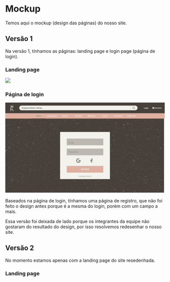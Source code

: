 # Mockup

Temos aqui o mockup (design das páginas) do nosso site.

## Versão 1

Na versão 1, tínhamos as páginas: landing page e login page (página de login).

### Landing page

![](https://github.com/Alpha-IFCE/Krip-Store/blob/main/mockup/v1/Landing%20Page.jpg?raw=true)

### Página de login

![](https://raw.githubusercontent.com/Alpha-IFCE/Krip-Store/main/mockup/Login%20Page.jpg?token=GHSAT0AAAAAABZNONG3YRAYD5CBZGXZ6DHQY22T6SA)

Baseados na página de login, tínhamos uma página de registro, que não foi feito o design antes porque é a mesma do login, porém com um campo a mais.

Essa versão foi deixada de lado porque os integrantes da equipe não gostaram do resultado do design, por isso resolvemos redesenhar o nosso site.

## Versão 2

No momento estamos apenas com a landing page do site resedenhada.

### Landing page

